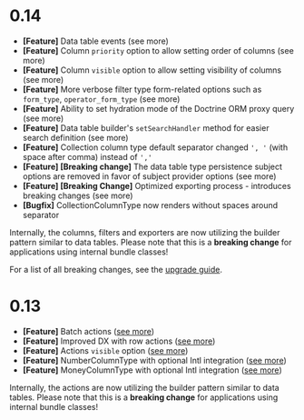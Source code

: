 # 0.14

- **[Feature]** Data table events (see more)
- **[Feature]** Column `priority` option to allow setting order of columns (see more)
- **[Feature]** Column `visible` option to allow setting visibility of columns (see more)
- **[Feature]** More verbose filter type form-related options such as `form_type`, `operator_form_type` (see more)
- **[Feature]** Ability to set hydration mode of the Doctrine ORM proxy query (see more)
- **[Feature]** Data table builder's `setSearchHandler` method for easier search definition (see more)
- **[Feature]** Collection column type default separator changed `', '` (with space after comma) instead of `','`
- **[Feature] [Breaking change]** The data table type persistence subject options are removed in favor of subject provider options (see more)
- **[Feature] [Breaking Change]** Optimized exporting process - introduces breaking changes (see more)
- **[Bugfix]** CollectionColumnType now renders without spaces around separator

Internally, the columns, filters and exporters are now utilizing the builder pattern similar to data tables.
Please note that this is a **breaking change** for applications using internal bundle classes!

For a list of all breaking changes, see the [upgrade guide](UPGRADE_GUIDE_0_14.md).

# 0.13

- **[Feature]** Batch actions ([see more](https://data-table-bundle.swroblewski.pl/features/actions/batch-actions/))
- **[Feature]** Improved DX with row actions ([see more](https://data-table-bundle.swroblewski.pl/features/actions/row-actions/))
- **[Feature]** Actions `visible` option ([see more](https://data-table-bundle.swroblewski.pl/reference/actions/types/action/#visible))
- **[Feature]** NumberColumnType with optional Intl integration ([see more](https://data-table-bundle.swroblewski.pl/reference/columns/types/number/))
- **[Feature]** MoneyColumnType with optional Intl integration ([see more](https://data-table-bundle.swroblewski.pl/reference/columns/types/money/))

Internally, the actions are now utilizing the builder pattern similar to data tables.
Please note that this is a **breaking change** for applications using internal bundle classes!
